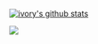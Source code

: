 [![ivory's github stats](https://github-readme-stats.vercel.app/api?username=ivory0312&count_private=true&show_icons=true&theme=vue)](https://github.com/anuraghazra/github-readme-stats)

<img src="https://user-images.githubusercontent.com/63035523/110264210-1c680f80-7ffc-11eb-8914-422b33574585.png" float="right">
